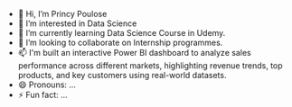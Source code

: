 - 👋 Hi, I’m Princy Poulose
- 👀 I’m interested in Data Science
- 🌱 I’m currently learning Data Science Course in Udemy.
- 💞️ I’m looking to collaborate on Internship programmes.
- 📫 I'm built an interactive Power BI dashboard to analyze sales performance across different markets, highlighting revenue trends, top products, and key customers using real-world datasets.
- 😄 Pronouns: ...
- ⚡ Fun fact: ...

<!---
Tompinu/Tompinu is a ✨ special ✨ repository because its `README.md` (this file) appears on your GitHub profile.
You can click the Preview link to take a look at your changes.
--->
